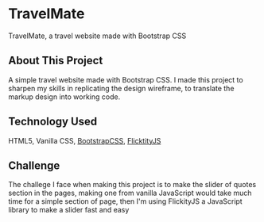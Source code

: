 # TravelMate
TravelMate, a travel website made with Bootstrap CSS

## About This Project
A simple travel website made with Bootstrap CSS. I made this project to sharpen my skills in replicating the design wireframe, to translate the markup design into working code. 

## Technology Used
HTML5, Vanilla CSS, [BootstrapCSS](https://getbootstrap.com), [FlicktityJS](https://flickity.metafizzy.co)

## Challenge
The challege I face when making this project is to make the slider of quotes section in the pages, making one from vanilla JavaScript would take much time for a simple section of page, then I'm using FlickityJS a JavaScript library to make a slider fast and easy
